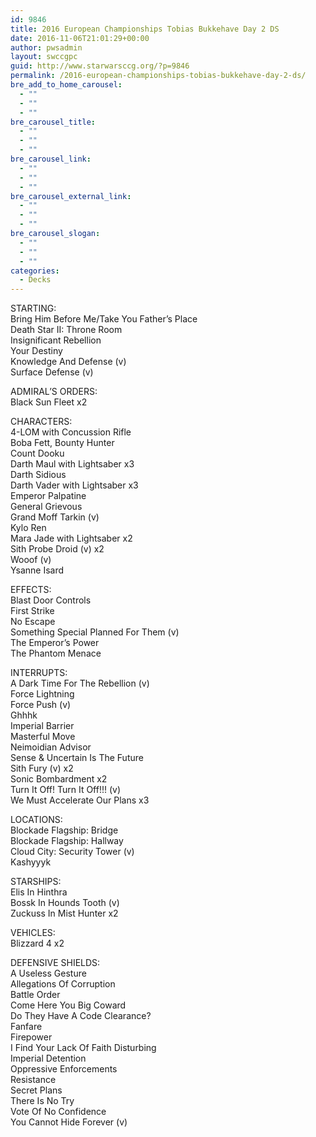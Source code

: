 ```yaml
---
id: 9846
title: 2016 European Championships Tobias Bukkehave Day 2 DS
date: 2016-11-06T21:01:29+00:00
author: pwsadmin
layout: swccgpc
guid: http://www.starwarsccg.org/?p=9846
permalink: /2016-european-championships-tobias-bukkehave-day-2-ds/
bre_add_to_home_carousel:
  - ""
  - ""
  - ""
bre_carousel_title:
  - ""
  - ""
  - ""
bre_carousel_link:
  - ""
  - ""
  - ""
bre_carousel_external_link:
  - ""
  - ""
  - ""
bre_carousel_slogan:
  - ""
  - ""
  - ""
categories:
  - Decks
---
```

STARTING:  
Bring Him Before Me/Take You Father&#8217;s Place  
Death Star II: Throne Room  
Insignificant Rebellion  
Your Destiny  
Knowledge And Defense (v)  
Surface Defense (v)

ADMIRAL&#8217;S ORDERS:  
Black Sun Fleet x2

CHARACTERS:  
4-LOM with Concussion Rifle  
Boba Fett, Bounty Hunter  
Count Dooku  
Darth Maul with Lightsaber x3  
Darth Sidious  
Darth Vader with Lightsaber x3  
Emperor Palpatine  
General Grievous  
Grand Moff Tarkin (v)  
Kylo Ren  
Mara Jade with Lightsaber x2  
Sith Probe Droid (v) x2  
Wooof (v)  
Ysanne Isard

EFFECTS:  
Blast Door Controls  
First Strike  
No Escape  
Something Special Planned For Them (v)  
The Emperor&#8217;s Power  
The Phantom Menace

INTERRUPTS:  
A Dark Time For The Rebellion (v)  
Force Lightning  
Force Push (v)  
Ghhhk  
Imperial Barrier  
Masterful Move  
Neimoidian Advisor  
Sense & Uncertain Is The Future  
Sith Fury (v) x2  
Sonic Bombardment x2  
Turn It Off! Turn It Off!!! (v)  
We Must Accelerate Our Plans x3

LOCATIONS:  
Blockade Flagship: Bridge  
Blockade Flagship: Hallway  
Cloud City: Security Tower (v)  
Kashyyyk

STARSHIPS:  
Elis In Hinthra  
Bossk In Hounds Tooth (v)  
Zuckuss In Mist Hunter x2

VEHICLES:  
Blizzard 4 x2

DEFENSIVE SHIELDS:  
A Useless Gesture  
Allegations Of Corruption  
Battle Order  
Come Here You Big Coward  
Do They Have A Code Clearance?  
Fanfare  
Firepower  
I Find Your Lack Of Faith Disturbing  
Imperial Detention  
Oppressive Enforcements  
Resistance  
Secret Plans  
There Is No Try  
Vote Of No Confidence  
You Cannot Hide Forever (v)